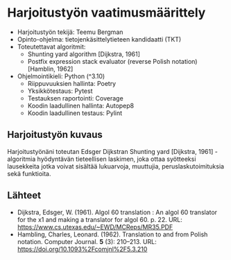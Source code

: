 # Harjoitustyön vaatimusmäärittely

- Harjoitustyön tekijä: Teemu Bergman
- Opinto-ohjelma: tietojenkäsittelytieteen kandidaatti (TKT)
- Toteutettavat algoritmit:
  - Shunting yard algorithm [Dijkstra, 1961]
  - Postfix expression stack evaluator (reverse Polish notation) [Hamblin, 1962]
- Ohjelmointikieli: Python (^3.10)
  - Riippuvuuksien hallinta: Poetry
  - Yksikkötestaus: Pytest
  - Testauksen raportointi: Coverage
  - Koodin laadullinen hallinta: Autopep8
  - Koodin laadullinen testaus: Pylint

## Harjoitustyön kuvaus

Harjoitustyönäni toteutan Edsger Dijkstran Shunting yard [Dijkstra, 1961] -algoritmia hyödyntävän tieteellisen laskimen, joka ottaa syötteeksi lausekkeita jotka voivat sisältää lukuarvoja, muuttujia, peruslaskutoimituksia sekä funktioita. 

## Lähteet

- Dijkstra, Edsger, W. (1961). Algol 60 translation : An algol 60 translator for the x1 and making a translator for algol 60. p. 22. URL: https://www.cs.utexas.edu/~EWD/MCReps/MR35.PDF
- Hambling, Charles, Leonard. (1962). Translation to and from Polish notation. Computer Journal. **5** (3): 210–213. URL: https://doi.org/10.1093%2Fcomjnl%2F5.3.210
